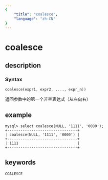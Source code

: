 ```yaml
---
{
    "title": "coalesce",
    "language": "zh-CN"
}
---
```


<!-- 
Licensed to the Apache Software Foundation (ASF) under one
or more contributor license agreements.  See the NOTICE file
distributed with this work for additional information
regarding copyright ownership.  The ASF licenses this file
to you under the Apache License, Version 2.0 (the
"License"); you may not use this file except in compliance
with the License.  You may obtain a copy of the License at

  http://www.apache.org/licenses/LICENSE-2.0

Unless required by applicable law or agreed to in writing,
software distributed under the License is distributed on an
"AS IS" BASIS, WITHOUT WARRANTIES OR CONDITIONS OF ANY
KIND, either express or implied.  See the License for the
specific language governing permissions and limitations
under the License.
-->

# coalesce
## description
### Syntax

`coalesce(expr1, expr2, ...., expr_n))`

返回参数中的第一个非空表达式（从左向右）

## example

```
mysql> select coalesce(NULL, '1111', '0000');
+--------------------------------+
| coalesce(NULL, '1111', '0000') |
+--------------------------------+
| 1111                           |
+--------------------------------+
```
## keywords

    COALESCE

